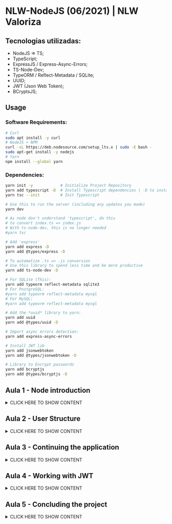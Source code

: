# NLW-NodeJS (06/2021) | NLW Valoriza

## Tecnologias utilizadas:
- NodeJS => TS;
- TypeScript;
- ExpressJS / Express-Async-Errors;
- TS-Node-Dev;
- TypeORM / Reflect-Metadata / SQLite;
- UUID;
- JWT (Json Web Token);
- BCryptsJS;

## Usage

### **Software Requirements:**
```sh
# Curl
sudo apt install -y curl
# NodeJS + NPM
curl -sL https://deb.nodesource.com/setup_lts.x | sudo -E bash -
sudo apt-get install -y nodejs
# Yarn
npm install --global yarn
```

### **Dependencies:**
```sh
yarn init -y            # Initialize Project Repository
yarn add typescript -D  # Install Typescript dependencies | -D to install all dependencies
yarn tsc --init         # Init Typescript

# Use this to run the server (including any updates you made)
yarn dev

# As node don't understand 'typescript', do this
# to convert index.ts => index.js
# With ts-node-dev, this is no longer needed
#yarn tsc

# Add 'express'
yarn add express -D
yarn add @types/express -D

# To automatize .ts => .js conversion
# Use this library to spend less time and be more productive
yarn add ts-node-dev -D

# For SQLite (This):
yarn add typeorm reflect-metadata sqlite3 
# For PostgreSQL: 
#yarn add typeorm reflect-metadata mysql 
# For MySQL:
#yarn add typeorm reflect-metadata mysql

# Add the *uuid* library to yarn:
yarn add uuid
yarn add @types/uuid -D

# Import async errors detection:
yarn add express-async-errors

# Install JWT lib
yarn add jsonwebtoken
yarn add @types/jsonwebtoken -D

# Library to Encrypt passwords
yarn add bcryptjs
yarn add @types/bcryptjs -D
```



## Aula 1 - Node introduction
<details>
  <summary>CLICK HERE TO SHOW CONTENT</summary>

*Annotations will be added out from code, to keep the code CLEAN.*

Annotation [`src/server.ts`](src/server.ts):
```ts
// @types/express 

/*
- GET     => Busca
- POST    => Inserção/Criação
- PUT     => Alterar dado já existente
- DELETE  => Remover
- PATCH   => Atualizar um dado, de um grupo (tipo uma correção)
*/

// Request  => Vem do Client (entrada)
// Response => Vem do Server (saída)

app.get("/test", (request, response) => {
  return response.send("|GET| Olá manito!");
});

app.post("/test-post", (request, response) => {
  return response.send("|POST| Olá manito!");
});

app.put("/test-put", (request, response) => {
  return response.send("|PUT| Olá manito!");
});

app.delete("/test-delete", (request, response) => {
  return response.send("|DELETE| Olá manito!");
});

app.patch("/test-patch", (request, response) => {
  return response.send("|PATCH| Olá manito!");
});
```

### Step-by-Step

#### Install:
- Node, NPM, Yarn

- [Insomnia](https://insomnia.rest/download)
- [Beekeepers Studio](https://www.beekeeperstudio.io/)

On [`tsconfig.json`](tsconfig.json) change:
```json
  "strict": false,                                 /* Enable all strict type-checking options. */
```

On [`package.json`](package.json) add after the '"license":' line
```json
  "scripts": {
    "dev": "ts-node-dev src/server.ts"
  },
```
</details>

## Aula 2 - User Structure

<details>
  <summary>CLICK HERE TO SHOW CONTENT</summary>

### Regras

- Cadastro de usuário
  - [ x ] Não é permitido cadastrar mais de um usuário com o mesmo e-mail
  - [ x ] Não é permitido cadastrar usuário sem e-mail

### Working with Database integration - SQLite

Annotation [`src/server.ts`](src/server.ts):
```ts
/*
TIPOS DE PARÂMETROS:
- Route Params  => http://localhost:3000/produtos/47358964378 (id)
- Query Params  => http://localhost:3000/produtos?name=teclado&description=bom&...
- Body Params   => {
  "name": "teclado"
  "description": "bom"
}
  *Body Params are not used with GET methods, only PUT, POST and PATCH
*/
```

*This will use an ORM to ease the integration process,* 
*but we can use native drivers from other DBs too.*
- [TypeORM](https://typeorm.io/)

*Migrations are good for a team creating individual tables on the DB.*
*They store the history from the Entities*

Create [`ormconfig.json`](ormconfig.json):
```json
{
  "type": "sqlite",
  "database": "src/database/database.sqlite",
  "cli": {
    "migrationsDir": "src/database/migrations"
  }
}
```

On [`package.json`](package.json) inside '"scripts": {'
```json
  "typeorm": "ts-node-dev ./node_modules/typeorm/cli.js"
```

Add [migration file](src/database/migrations/1624363435503-CreateUsers.ts) running:
```zsh
yarn typeorm migration:create -n CreateUsers
```

On [`ormconfig.json`](ormconfig.json), add to find all migrations correctly:
```json
  "migrations": ["src/database/migrations/*.ts"],
```

Run this to sync migrations inside the folder:
```zsh
  yarn typeorm migration:run  # migration:revert to cancel
```

On [`ormconfig.json`](ormconfig.json), to find all entities (Tables) correctly:
```json
  "entities": ["src/entities/*.ts"],
  "cli": {
    "entitiesDir": "src/entities"
  }
```
Add [entity file](src/entities/User.ts) running:
Run this to sync migrations inside the folder:
```zsh
  yarn typeorm entity:create -n User
```

On [`tsconfig.json`](tsconfig.json) set:
```json
  "strictPropertyInitialization": false,        /* Enable strict checking of property initialization in classes. */
  "experimentalDecorators": true,              /* Enables experimental support for ES7 decorators. */
  "emitDecoratorMetadata": true,               /* Enables experimental support for emitting type metadata for decorators. */
```


Migrations: Entity (User) <-> ORM <-> DB Repositories

Service: Server -> (   ) -> SERVICE (Validation) -> Repositories -> DB

Controller (Request / Response): -> Server -> Controller -> Service -> operations()...
</details>


## Aula 3 - Continuing the application

<details>
  <summary>CLICK HERE TO SHOW CONTENT</summary>

### Regras

- Cadastro de TAG
  - [ x ] Não é permitido cadastrar mais de uma tag com o mesmo nome
  - [ x ] Não é permitido cadastrar tag sem nome
  - [ x ] Não é permitido o cadastro por usuários que não sejam administradores

Server -> routes -> Controller -> Service (throw new Error)

```zsh
# Create new migration for tags
yarn typeorm migration:create -n CreateTags
# Run migration
yarn typeorm migration:run
# Create Tag entity
yarn typeorm entity:create -n Tag
```
</details>

## Aula 4 - Working with JWT

<details>
  <summary>CLICK HERE TO SHOW CONTENT</summary>

### Regras

- Cadastro de elogios
  - [ x ] Não é permitido um usuário cadastrar um elogio para si
  - [ x ] Não é permitido cadastrar elogios para usuários inválidos
  - [ x ] O usuário precisa estar autenticado na aplicação

This will use the [JWT](https://jwt.io/) library.

Changes on the Project

```zsh
# Create a migration to Alter the User Table
yarn typeorm migration:create -n AlterUserAddPassword
# After adding the necessary modifications
yarn typeorm migration:run
```
### If you want an external hash code

Use [MD5 Hash Generator](https://www.md5hashgenerator.com/) to transform:
  ledragoxnlwvalorizanodejs -> a8a2d0c0f2311a246a45d1a5045c95e6

```zsh
# Compliments migration
yarn typeorm migration:create -n CreateCompliments
# After adding the necessary modifications
yarn typeorm migration:run
```

Registering a new Compliment:
```json
{
	"tag_id": "8d352bfc-1087-4dfe-ac8e-b67ced92286e",
	"user_sender": "1662a6ed-dd0f-4765-916b-d0e097ba2829",
	"user_receiver": "0e93d95e-1431-400e-845b-831047c77ded",
	"message": "Obrigado pelo aulão Dani!"
}
```
</details>


## Aula 5 - Concluding the project

<details>
  <summary>CLICK HERE TO SHOW CONTENT</summary>

On [`tsconfig.json`](tsconfig.json) change:
```json
    "typeRoots": [
      "./src/@types"
    ], /* List of folders to include type definitions from. */
```

```zsh
# Add a new library: Class Transformer
yarn add class-transformer
```
</details>